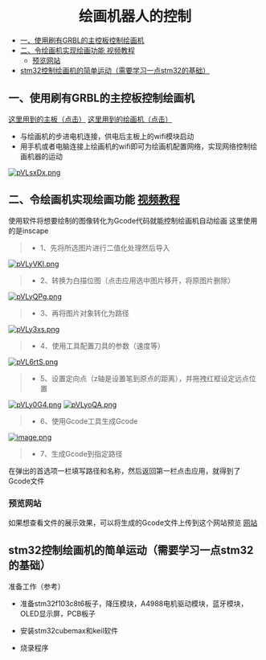 <h1 style="text-align:center; font-family:Times New Roman; color:balck;">
  绘画机器人的控制<span style="font-family:SimSun;"></span>
</h1>


- [一、使用刷有GRBL的主控板控制绘画机](#一使用刷有grbl的主控板控制绘画机)
- [二、令绘画机实现绘画功能 视频教程](#二令绘画机实现绘画功能-视频教程)
  - [预览网站](#预览网站)
- [stm32控制绘画机的简单运动（需要学习一点stm32的基础）](#stm32控制绘画机的简单运动需要学习一点stm32的基础)
 



##  一、使用刷有GRBL的主控板控制绘画机
  [这里用到的主板（点击）](https://item.taobao.com/item.htm?abbucket=2&id=753430651908&mi_id=00002i3sosQcbKISXqzQVDgfO1JRoMr3p2XzNHvJcPj4RIw&ns=1&priceTId=2150472917608573690802435e11bd&skuId=5467926203629&spm=a21n57.sem.item.5.51193903NtvlWL&utparam=%7B%22aplus_abtest%22%3A%22296aff1721c22e033894fbb45138b0c3%22%7D&xxc=taobaoSearch)
   [这里用到的绘画机（点击）](https://www.bilibili.com/video/BV1gw411h7PQ?spm_id_from=333.788.videopod.episodes&vd_source=a5f38014ef46f3bb620874341e8af6d6&p=2)


 - 与绘画机的步进电机连接，供电后主板上的wifi模块启动
 - 用手机或者电脑连接上绘画机的wifi即可为绘画机配置网络，实现网络控制绘画机器的运动
  
 [![pVLsxDx.png](https://s21.ax1x.com/2025/10/19/pVLsxDx.png)](https://imgchr.com/i/pVLsxDx)
 
## 二、令绘画机实现绘画功能 [视频教程](https://www.bilibili.com/video/BV1ka4y1w7Wv/?spm_id_from=333.337.search-card.all.click&vd_source=a5f38014ef46f3bb620874341e8af6d6)
使用软件将想要绘制的图像转化为Gcode代码就能控制绘画机自动绘画
这里使用的是inscape

 >- 1、先将所选图片进行二值化处理然后导入

[![pVLyVKI.png](https://s21.ax1x.com/2025/10/19/pVLyVKI.png)](https://imgchr.com/i/pVLyVKI)
 
 >- 2、转换为白描位图（点击应用选中图片移开，将原图片删除）

  [![pVLyQPg.png](https://s21.ax1x.com/2025/10/19/pVLyQPg.png)](https://imgchr.com/i/pVLyQPg)
  
 >- 3、再将图片对象转化为路径

  [![pVLy3xs.png](https://s21.ax1x.com/2025/10/19/pVLy3xs.png)](https://imgchr.com/i/pVLy3xs)

 >- 4、使用工具配置刀具的参数（速度等）

 [![pVL6rtS.png](https://s21.ax1x.com/2025/10/19/pVL6rtS.png)](https://imgchr.com/i/pVL6rtS)

 >- 5、设置定向点（z轴是设置笔到原点的距离），并拖拽红框设定远点位置

 [![pVLy0G4.png](https://s21.ax1x.com/2025/10/19/pVLy0G4.png)](https://imgchr.com/i/pVLy0G4)
 [![pVLyoQA.png](https://s21.ax1x.com/2025/10/19/pVLyoQA.png)](https://imgchr.com/i/pVLyoQA)

 >- 6、使用Gcode工具生成Gcode

 [![image.png](https://pic1.imgdb.cn/item/68f4ab913203f7be007dfa47.png)](https://pic1.imgdb.cn/item/68f4ab913203f7be007dfa47.png)

 >- 7、生成Gcode到指定路径

在弹出的首选项一栏填写路径和名称，然后返回第一栏点击应用，就得到了Gcode文件



### 预览网站
如果想查看文件的展示效果，可以将生成的Gcode文件上传到这个网站预览
 [网站](https://ncviewer.com/)



## stm32控制绘画机的简单运动（需要学习一点stm32的基础）


 准备工作（参考）
- 准备stm32f103c8t6板子，降压模块，A4988电机驱动模块，蓝牙模块，OLED显示屏，PCB板子
  
- 安装stm32cubemax和keil软件
- 烧录程序







